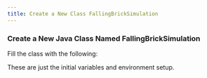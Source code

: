 ```yaml
---
title: Create a New Class FallingBrickSimulation
---
```

### Create a New Java Class Named FallingBrickSimulation
   Fill the class with the following:
   
   These are just the initial variables and environment setup.

<pre><code data-url-index="0" data-snippet="complete" id="FallingBrickSim"></code></pre>


<script src="../snippetautomation/codesnippets.js" sources=Array.of("https://rawgit.com/ihmcrobotics/ihmc-open-robotics-software/master/example-simulations/src/main/java/us/ihmc/exampleSimulations/fallingBrick/FallingBrickSimulation.java")></script>